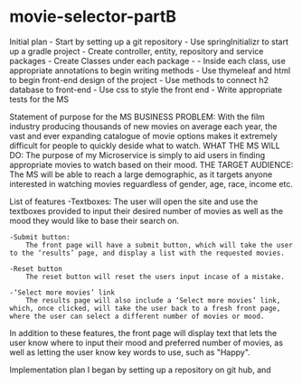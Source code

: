 # movie-selector-partB
Initial plan
    - Start by setting up a git repository 
    - Use springInitializr to start up a gradle project
    - Create controller, entity, repository and service packages
    - Create Classes under each package
    - 
    - Inside each class, use appropriate annotations to begin writing methods
    - Use thymeleaf and html to begin front-end design of the project
    - Use methods to connect h2 database to front-end 
    - Use css to style the front end
    - Write appropriate tests for the MS 

Statement of purpose for the MS
    BUSINESS PROBLEM:
    With the film industry producing thousands of new movies on average each year, the vast and ever expanding catalogue of movie options makes it extremely difficult for people to quickly deside what to watch.
    WHAT THE MS WILL DO:
    The purpose of my Microservice is simply to aid users in finding appropriate movies to watch based on their mood. 
    THE TARGET AUDIENCE:
    The MS will be able to reach a large demographic, as it targets anyone interested in watching movies reguardless of gender, age, race, income etc.

List of features
    -Textboxes:
        The user will open the site and use the textboxes provided to input their desired number of movies as well as the mood they would like to base their search on.

    -Submit button:
        The front page will have a submit button, which will take the user to the ‘results’ page, and display a list with the requested movies. 

    -Reset button
        The reset button will reset the users input incase of a mistake.

    -‘Select more movies’ link
        The results page will also include a ‘Select more movies’ link, which, once clicked, will take the user back to a fresh front page, where the user can select a different number of movies or mood.
  In addition to these features, the front page will display text that lets the user know where to input their mood and preferred number of movies, as well as letting the user know key words to use, such as "Happy".

Implementation plan
    I began by setting up a repository on git hub, and 




